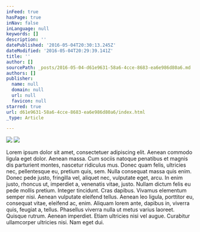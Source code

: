 ```yaml
---
inFeed: true
hasPage: true
inNav: false
inLanguage: null
keywords: []
description: ''
datePublished: '2016-05-04T20:30:13.245Z'
dateModified: '2016-05-04T20:29:39.141Z'
title: ''
author: []
sourcePath: _posts/2016-05-04-d61e9631-58a6-4cce-8683-ea6e986d80a6.md
authors: []
publisher:
  name: null
  domain: null
  url: null
  favicon: null
starred: true
url: d61e9631-58a6-4cce-8683-ea6e986d80a6/index.html
_type: Article

---
```

![](https://the-grid-user-content.s3-us-west-2.amazonaws.com/c47c8fe2-c200-44b9-9572-ec25c90eb4fa.jpg)
![](https://the-grid-user-content.s3-us-west-2.amazonaws.com/dc9d361e-60ac-46e0-8337-58b6f56af5d5.jpg)

Lorem ipsum dolor sit amet, consectetuer adipiscing elit. Aenean commodo ligula eget dolor. Aenean massa. Cum sociis natoque penatibus et magnis dis parturient montes, nascetur ridiculus mus. Donec quam felis, ultricies nec, pellentesque eu, pretium quis, sem. Nulla consequat massa quis enim. Donec pede justo, fringilla vel, aliquet nec, vulputate eget, arcu. In enim justo, rhoncus ut, imperdiet a, venenatis vitae, justo. Nullam dictum felis eu pede mollis pretium. Integer tincidunt. Cras dapibus. Vivamus elementum semper nisi. Aenean vulputate eleifend tellus. Aenean leo ligula, porttitor eu, consequat vitae, eleifend ac, enim. Aliquam lorem ante, dapibus in, viverra quis, feugiat a, tellus. Phasellus viverra nulla ut metus varius laoreet. Quisque rutrum. Aenean imperdiet. Etiam ultricies nisi vel augue. Curabitur ullamcorper ultricies nisi. Nam eget dui.